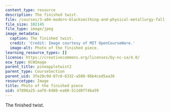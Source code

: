 ```yaml
---
content_type: resource
description: The finished twist.
file: /courses/3-a04-modern-blacksmithing-and-physical-metallurgy-fall-2008/47896a25aaf66488ea60511d0ff4ba59_113.jpg
file_size: 102145
file_type: image/jpeg
image_metadata:
  caption: The finished twist.
  credit: 'Credit: Image courtesy of MIT OpenCourseWare.'
  image-alt: Photo of the finished piece.
learning_resource_types: []
license: https://creativecommons.org/licenses/by-nc-sa/4.0/
ocw_type: OCWImage
parent_title: pineappletwist2
parent_type: CourseSection
parent_uid: 3fe28c9d-87c0-6332-a588-9bb4ced5aa36
resourcetype: Image
title: Photo of the finished piece
uid: 47896a25-aaf6-6488-ea60-511d0ff4ba59
---
```

The finished twist.